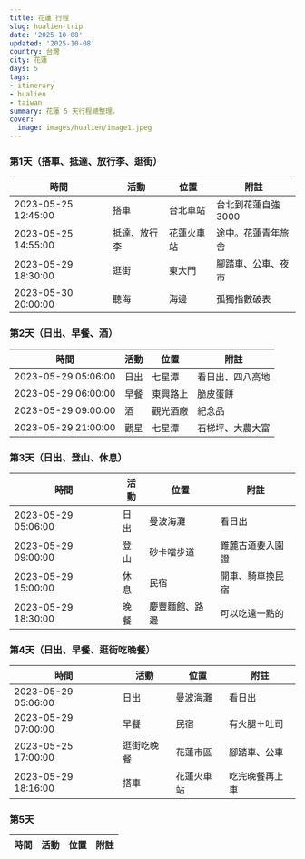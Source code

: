 ```yaml
---
title: 花蓮 行程
slug: hualien-trip
date: '2025-10-08'
updated: '2025-10-08'
country: 台灣
city: 花蓮
days: 5
tags:
- itinerary
- hualien
- taiwan
summary: 花蓮 5 天行程總整理。
cover:
  image: images/hualien/image1.jpeg
---
```


### 第1天（搭車、抵達、放行李、逛街）
| 時間 | 活動 | 位置 | 附註 |
|---|---|---|---|
| 2023-05-25 12:45:00 | 搭車 | 台北車站 | 台北到花蓮自強3000 |
| 2023-05-25 14:55:00 | 抵達、放行李 | 花蓮火車站 | 途中。花蓮青年旅舍 |
| 2023-05-29 18:30:00 | 逛街 | 東大門 | 腳踏車、公車、夜市 |
| 2023-05-30 20:00:00 | 聽海 | 海邊 | 孤獨指數破表 |

### 第2天（日出、早餐、酒）
| 時間 | 活動 | 位置 | 附註 |
|---|---|---|---|
| 2023-05-29 05:06:00 | 日出 | 七星潭 | 看日出、四八高地 |
| 2023-05-29 06:00:00 | 早餐 | 東興路上 | 脆皮蛋餅 |
| 2023-05-29 09:00:00 | 酒 | 觀光酒廠 | 紀念品 |
| 2023-05-29 21:00:00 | 觀星 | 七星潭 | 石梯坪、大農大富 |

### 第3天（日出、登山、休息）
| 時間 | 活動 | 位置 | 附註 |
|---|---|---|---|
| 2023-05-29 05:06:00 | 日出 | 曼波海灘 | 看日出 |
| 2023-05-29 09:00:00 | 登山 | 砂卡噹步道 | 錐麓古道要入園證 |
| 2023-05-29 15:00:00 | 休息 | 民宿 | 開車、騎車換民宿 |
| 2023-05-29 18:30:00 | 晚餐 | 慶豐麵館、路邊 | 可以吃遠一點的 |

### 第4天（日出、早餐、逛街吃晚餐）
| 時間 | 活動 | 位置 | 附註 |
|---|---|---|---|
| 2023-05-29 05:06:00 | 日出 | 曼波海灘 | 看日出 |
| 2023-05-29 07:00:00 | 早餐 | 民宿 | 有火腿＋吐司 |
| 2023-05-25 17:00:00 | 逛街吃晚餐 | 花蓮市區 | 腳踏車、公車 |
| 2023-05-29 18:16:00 | 搭車 | 花蓮火車站 | 吃完晚餐再上車 |

### 第5天
| 時間 | 活動 | 位置 | 附註 |
|---|---|---|---|
